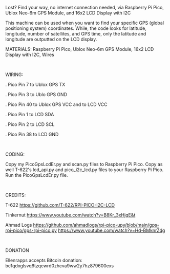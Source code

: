 Lost? Find your way, no internet connection needed, via Raspberry Pi Pico, Ublox Neo-6m GPS Module, and 16x2 LCD Display with I2C

This machine can be used when you want to find your specific GPS (global positioning system) coordinates. While, the code looks for latitude, longitude, number of satellites, and GPS time, only the latitude and longitude are outputted on the LCD display.

MATERIALS: Raspberry Pi Pico, Ublox Neo-6m GPS Module, 16x2 LCD Display with I2C, Wires

&nbsp;

WIRING:

   . Pico Pin 7 to Ublox GPS TX
	
   . Pico Pin 3 to Ublo GPS GND
	
   . Pico Pin 40 to Ublox GPS VCC and to LCD VCC
	
   . Pico Pin 1 to LCD SDA
	
   . Pico Pin 2 to LCD SCL
	
   . Pico Pin 38 to LCD GND

&ensp;

CODING:

Copy my PicoGpsLcdEr.py and scan.py files to Raspberry Pi Pico. Copy as well T-622's lcd_api.py and pico_i2c_lcd.py files to your Raspberry Pi Pico. Run the PicoGpsLcdEr.py file.

&ensp;

CREDITS:

T-622
https://github.com/T-622/RPI-PICO-I2C-LCD 

Tinkernut
https://www.youtube.com/watch?v=B8Kr_3xHjqE&t

Ahmad Logs
https://github.com/ahmadlogs/rpi-pico-upy/blob/main/gps-rpi-pico/gps-rpi-pico.py
https://www.youtube.com/watch?v=Hd-BMknrZdg

&nbsp;

DONATION

Ellenrapps accepts Bitcoin donation: bc1qdxglsvq6tzqcwrd0zhcva9ww2y7hz879600exs

